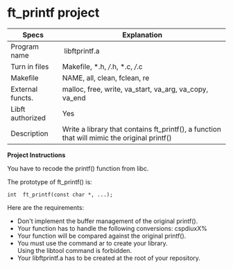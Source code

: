 # ft_printf project

| Specs  | Explanation |
| ------------- | ------------- |
| Program name | libftprintf.a |
| Turn in files | Makefile, *.h, */*.h, *.c, */*.c |
| Makefile | NAME, all, clean, fclean, re |
| External functs. | malloc, free, write, va_start, va_arg, va_copy, va_end |
| Libft authorized | Yes |
| Description | Write a library that contains ft_printf(), a function that will mimic the original printf() |

**Project Instructions**

You have to recode the printf() function from libc.

The prototype of ft_printf() is:

<pre><code>int  ft_printf(const char *, ...);
</code></pre>

Here are the requirements:

- Don't implement the buffer management of the original printf().
- Your function has to handle the following conversions: cspdiuxX%
- Your function will be compared against the original printf().
- You must use the command ar to create your library. <br/> Using the libtool command is forbidden.
- Your libftprintf.a has to be created at the root of your repository.
